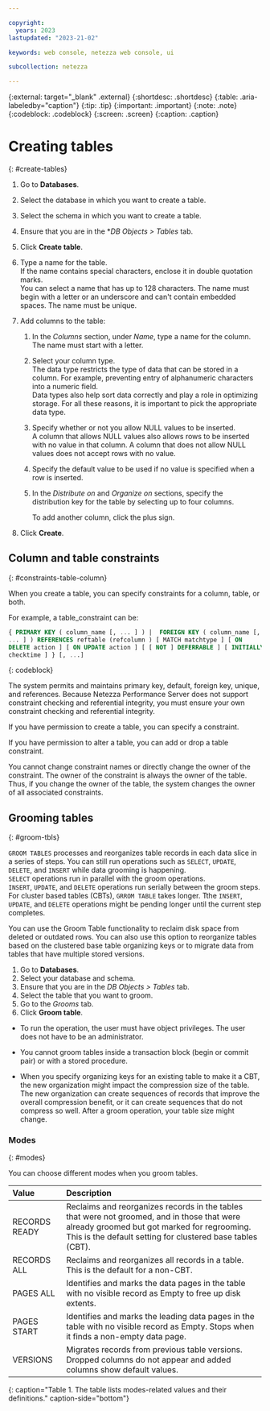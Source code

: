 ```yaml
---

copyright:
  years: 2023
lastupdated: "2023-21-02"

keywords: web console, netezza web console, ui

subcollection: netezza

---
```


{:external: target="_blank" .external}
{:shortdesc: .shortdesc}
{:table: .aria-labeledby="caption"}
{:tip: .tip}
{:important: .important}
{:note: .note}
{:codeblock: .codeblock}
{:screen: .screen}
{:caption: .caption}

# Creating tables
{: #create-tables}

1. Go to **Databases**.
1. Select the database in which you want to create a table.
1. Select the schema in which you want to create a table.
1. Ensure that you are in the **DB Objects > Tables* tab.
1. Click **Create table**.
1. Type a name for the table.  
   If the name contains special characters, enclose it in double quotation marks.  
   You can select a name that has up to 128 characters. The name must begin with a letter or an underscore and can't contain embedded spaces. The name must be unique.

1. Add columns to the table:

   1. In the *Columns* section, under *Name*, type a name for the column.
      The name must start with a letter.
   1. Select your column type.  
      The data type restricts the type of data that can be stored in a column. For example, preventing entry of alphanumeric characters into a numeric field.  
      Data types also help sort data correctly and play a role in optimizing storage. For all these reasons, it is important to pick the appropriate data type.
   1. Specify whether or not you allow NULL values to be inserted.  
      A column that allows NULL values also allows rows to be inserted with no value in that column. A column that does not allow NULL values does not accept rows with no value.
   1. Specify the default value to be used if no value is specified when a row is inserted.      
   1. In the *Distribute on* and *Organize on* sections, specify the distribution key for the table by selecting up to four columns.

      To add another column, click the plus sign.

1. Click **Create**.

## Column and table constraints
{: #constraints-table-column}

When you create a table, you can specify constraints for a column, table, or both.

For example, a table_constraint can be:

```sql
{ PRIMARY KEY ( column_name [, ... ] ) |  FOREIGN KEY ( column_name [,
... ] ) REFERENCES reftable (refcolumn ) [ MATCH matchtype ] [ ON
DELETE action ] [ ON UPDATE action ] [ [ NOT ] DEFERRABLE ] [ INITIALLY
checktime ] } [, ...]
```
{: codeblock}

The system permits and maintains primary key, default, foreign key, unique, and references. Because Netezza Performance Server does not support constraint checking and referential integrity, you must ensure your own constraint checking and referential integrity.

If you have permission to create a table, you can specify a constraint.

If you have permission to alter a table, you can add or drop a table constraint.

You cannot change constraint names or directly change the owner of the constraint. The owner of the constraint is always the owner of the table. Thus, if you change the owner of the table, the system changes the owner of all associated constraints.

## Grooming tables
{: #groom-tbls}

`GROOM TABLES` processes and reorganizes table records in each data slice in a series of steps. You can still run operations such as `SELECT`, `UPDATE`, `DELETE`, and `INSERT` while data grooming is happening.  
`SELECT` operations run in parallel with the groom operations.  
`INSERT`, `UPDATE`, and `DELETE` operations run serially between the groom steps.  
For cluster based tables (CBTs), `GRROM TABLE` takes longer. Tthe `INSERT`, `UPDATE`, and `DELETE` operations might be pending longer until the current step completes.

You can use the Groom Table functionality to reclaim disk space from deleted or outdated rows. You can also use this option to reorganize tables based on the clustered base table organizing keys or to migrate data from tables that have multiple stored versions.

1. Go to **Databases**.
1. Select your database and schema.
1. Ensure that you are in the *DB Objects > Tables* tab.
1. Select the table that you want to groom.
1. Go to the *Grooms* tab.
1. Click **Groom table**.

- To run the operation, the user must have object privileges. The user does not have to be an administrator.

- You cannot groom tables inside a transaction block (begin or commit pair) or with a stored procedure.

- When you specify organizing keys for an existing table to make it a CBT, the new organization might impact the compression size of the table. The new organization can create sequences of records that improve the overall compression benefit, or it can create sequences that do not compress so well. After a groom operation, your table size might change.

### Modes
{: #modes}

You can choose different modes when you groom tables.

|Value | Description|
|:-----|:-----------|
|RECORDS READY | Reclaims and reorganizes records in the tables that were not groomed, and in those that were already groomed but got marked for regrooming. This is the default setting for clustered base tables (CBT).|
|RECORDS ALL | Reclaims and reorganizes all records in a table. This is the default for a non-CBT.|
|PAGES ALL | Identifies and marks the data pages in the table with no visible record as Empty to free up disk extents.|
|PAGES START | Identifies and marks the leading data pages in the table with no visible record as Empty. Stops when it finds a non-empty data page.|
|VERSIONS | Migrates records from previous table versions. Dropped columns do not appear and added columns show default values.|
{: caption="Table 1. The table lists modes-related values and their definitions." caption-side="bottom"}
